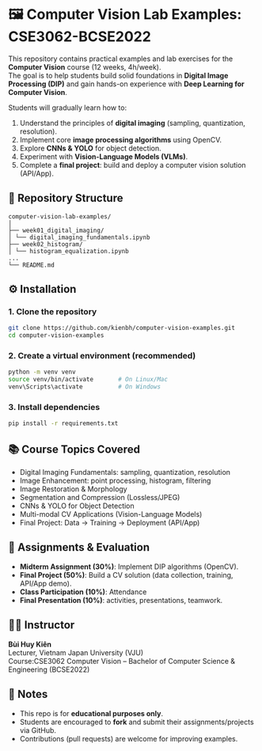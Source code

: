 # 🖼️ Computer Vision Lab Examples: CSE3062-BCSE2022


This repository contains practical examples and lab exercises for the **Computer Vision** course (12 weeks, 4h/week).  
The goal is to help students build solid foundations in **Digital Image Processing (DIP)** and gain hands-on experience with **Deep Learning for Computer Vision**.  

Students will gradually learn how to:
1. Understand the principles of **digital imaging** (sampling, quantization, resolution).
2. Implement core **image processing algorithms** using OpenCV.
3. Explore **CNNs & YOLO** for object detection.
4. Experiment with **Vision-Language Models (VLMs)**.
5. Complete a **final project**: build and deploy a computer vision solution (API/App).

## 📂 Repository Structure
```
computer-vision-lab-examples/
│
├── week01_digital_imaging/
│ └── digital_imaging_fundamentals.ipynb
├── week02_histogram/
│ └── histogram_equalization.ipynb
...
└── README.md
```

## ⚙️ Installation

### 1. Clone the repository

```bash
git clone https://github.com/kienbh/computer-vision-examples.git
cd computer-vision-examples
```

### 2. Create a virtual environment (recommended)
```bash
python -m venv venv
source venv/bin/activate       # On Linux/Mac
venv\Scripts\activate          # On Windows
```

### 3. Install dependencies
```bash
pip install -r requirements.txt
```

## 📚 Course Topics Covered
- Digital Imaging Fundamentals: sampling, quantization, resolution  
- Image Enhancement: point processing, histogram, filtering  
- Image Restoration & Morphology  
- Segmentation and Compression (Lossless/JPEG)  
- CNNs & YOLO for Object Detection  
- Multi-modal CV Applications (Vision-Language Models)  
- Final Project: Data → Training → Deployment (API/App)  

## 📝 Assignments & Evaluation
- **Midterm Assignment (30%)**: Implement DIP algorithms (OpenCV).  
- **Final Project (50%)**: Build a CV solution (data collection, training, API/App demo).  
- **Class Participation (10%)**: Attendance
- **Final Presentation (10%)**: activities, presentations, teamwork.
  
## 👨‍🏫 Instructor
**Bùi Huy Kiên**  
Lecturer, Vietnam Japan University (VJU)  
Course:CSE3062 Computer Vision – Bachelor of Computer Science & Engineering (BCSE2022)  

## 📌 Notes
- This repo is for **educational purposes only**.  
- Students are encouraged to **fork** and submit their assignments/projects via GitHub.  
- Contributions (pull requests) are welcome for improving examples.  

